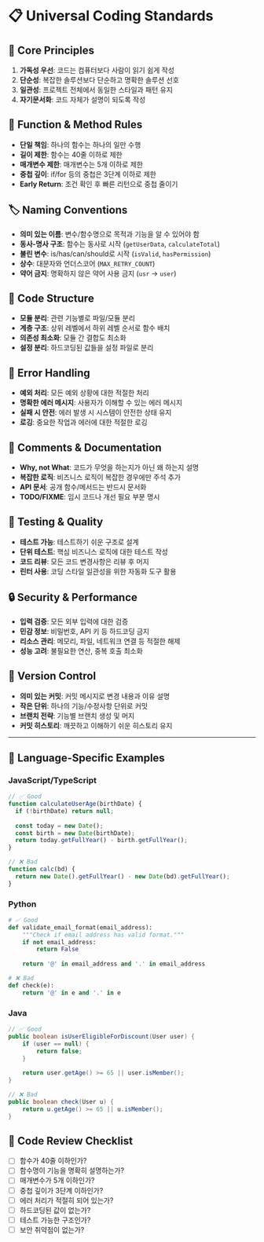 # 📋 Universal Coding Standards

## 🎯 **Core Principles**
1. **가독성 우선**: 코드는 컴퓨터보다 사람이 읽기 쉽게 작성
2. **단순성**: 복잡한 솔루션보다 단순하고 명확한 솔루션 선호
3. **일관성**: 프로젝트 전체에서 동일한 스타일과 패턴 유지
4. **자기문서화**: 코드 자체가 설명이 되도록 작성

## 📏 **Function & Method Rules**
- **단일 책임**: 하나의 함수는 하나의 일만 수행
- **길이 제한**: 함수는 40줄 이하로 제한
- **매개변수 제한**: 매개변수는 5개 이하로 제한
- **중첩 깊이**: if/for 등의 중첩은 3단계 이하로 제한
- **Early Return**: 조건 확인 후 빠른 리턴으로 중첩 줄이기

## 🏷️ **Naming Conventions**
- **의미 있는 이름**: 변수/함수명으로 목적과 기능을 알 수 있어야 함
- **동사-명사 구조**: 함수는 동사로 시작 (`getUserData`, `calculateTotal`)
- **불린 변수**: is/has/can/should로 시작 (`isValid`, `hasPermission`)
- **상수**: 대문자와 언더스코어 (`MAX_RETRY_COUNT`)
- **약어 금지**: 명확하지 않은 약어 사용 금지 (`usr` → `user`)

## 🧱 **Code Structure**
- **모듈 분리**: 관련 기능별로 파일/모듈 분리
- **계층 구조**: 상위 레벨에서 하위 레벨 순서로 함수 배치
- **의존성 최소화**: 모듈 간 결합도 최소화
- **설정 분리**: 하드코딩된 값들을 설정 파일로 분리

## 🔄 **Error Handling**
- **예외 처리**: 모든 예외 상황에 대한 적절한 처리
- **명확한 에러 메시지**: 사용자가 이해할 수 있는 에러 메시지
- **실패 시 안전**: 에러 발생 시 시스템이 안전한 상태 유지
- **로깅**: 중요한 작업과 에러에 대한 적절한 로깅

## 💬 **Comments & Documentation**
- **Why, not What**: 코드가 무엇을 하는지가 아닌 왜 하는지 설명
- **복잡한 로직**: 비즈니스 로직이 복잡한 경우에만 주석 추가
- **API 문서**: 공개 함수/메서드는 반드시 문서화
- **TODO/FIXME**: 임시 코드나 개선 필요 부분 명시

## 🧪 **Testing & Quality**
- **테스트 가능**: 테스트하기 쉬운 구조로 설계
- **단위 테스트**: 핵심 비즈니스 로직에 대한 테스트 작성
- **코드 리뷰**: 모든 코드 변경사항은 리뷰 후 머지
- **린터 사용**: 코딩 스타일 일관성을 위한 자동화 도구 활용

## 🔒 **Security & Performance**
- **입력 검증**: 모든 외부 입력에 대한 검증
- **민감 정보**: 비밀번호, API 키 등 하드코딩 금지
- **리소스 관리**: 메모리, 파일, 네트워크 연결 등 적절한 해제
- **성능 고려**: 불필요한 연산, 중복 호출 최소화

## 📂 **Version Control**
- **의미 있는 커밋**: 커밋 메시지로 변경 내용과 이유 설명
- **작은 단위**: 하나의 기능/수정사항 단위로 커밋
- **브랜치 전략**: 기능별 브랜치 생성 및 머지
- **커밋 히스토리**: 깨끗하고 이해하기 쉬운 히스토리 유지

---

## 🎯 **Language-Specific Examples**

### JavaScript/TypeScript
```javascript
// ✅ Good
function calculateUserAge(birthDate) {
  if (!birthDate) return null;
  
  const today = new Date();
  const birth = new Date(birthDate);
  return today.getFullYear() - birth.getFullYear();
}

// ❌ Bad
function calc(bd) {
  return new Date().getFullYear() - new Date(bd).getFullYear();
}
```

### Python
```python
# ✅ Good
def validate_email_format(email_address):
    """Check if email address has valid format."""
    if not email_address:
        return False
    
    return '@' in email_address and '.' in email_address

# ❌ Bad
def check(e):
    return '@' in e and '.' in e
```

### Java
```java
// ✅ Good
public boolean isUserEligibleForDiscount(User user) {
    if (user == null) {
        return false;
    }
    
    return user.getAge() >= 65 || user.isMember();
}

// ❌ Bad
public boolean check(User u) {
    return u.getAge() >= 65 || u.isMember();
}
```

## 🚨 **Code Review Checklist**
- [ ] 함수가 40줄 이하인가?
- [ ] 함수명이 기능을 명확히 설명하는가?
- [ ] 매개변수가 5개 이하인가?
- [ ] 중첩 깊이가 3단계 이하인가?
- [ ] 에러 처리가 적절히 되어 있는가?
- [ ] 하드코딩된 값이 없는가?
- [ ] 테스트 가능한 구조인가?
- [ ] 보안 취약점이 없는가?